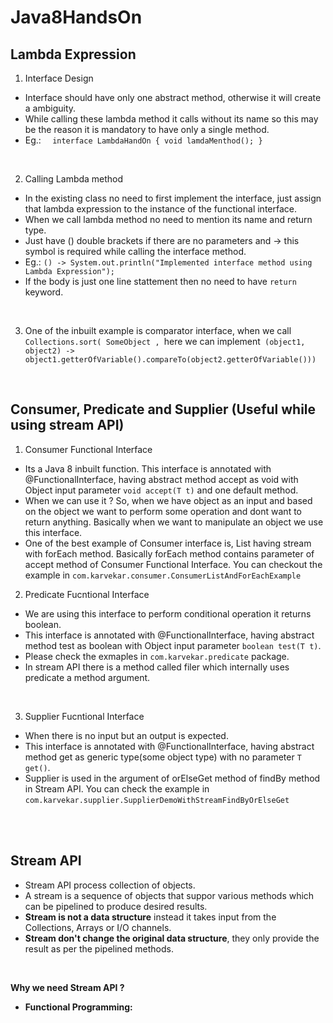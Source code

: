 # Java8HandsOn

## Lambda Expression

1. Interface Design 
 - Interface should have only one abstract method, otherwise it will create a ambiguity.
 - While calling these lambda method it calls without its name so this may be the reason it is mandatory to have only a single method.
 - Eg.: ``` 
 interface LambdaHandOn {
    void lamdaMenthod();
}``` 
 <br />
 
2. Calling Lambda method
  - In the existing class no need to first implement the interface, just assign that lambda expression to the instance of the functional interface.
  - When we call lambda method no need to mention its name and return type.
  - Just have () double brackets if there are no parameters and -> this symbol is required while calling the interface method.
  - Eg.: ``` () -> System.out.println("Implemented interface method using Lambda Expression"); ```
  - If the body is just one line stattement then no need to have ```return``` keyword.
 <br />
 
3. One of the inbuilt example is comparator interface, when we call ```Collections.sort( SomeObject , ```here we can implement``` (object1, object2) -> object1.getterOfVariable().compareTo(object2.getterOfVariable()))```
 <br />
 
## Consumer, Predicate and Supplier (Useful while using stream API)
1. Consumer Functional Interface
- Its a Java 8 inbuilt function. This interface is annotated with @FunctionalInterface, having abstract method accept as void with Object input parameter ```void accept(T t)``` and one default method.
- When we can use it ? So, when we have object as an input and based on the object we want to perform some operation and dont want to return anything. Basically when we want to manipulate an object we use this interface.
- One of the best example of Consumer interface is, List having stream with forEach method. Basically forEach method contains parameter of accept method of Consumer Functional Interface. You can checkout the example in ```com.karvekar.consumer.ConsumerListAndForEachExample```
 
 2. Predicate Fucntional Interface
 - We are using this interface to perform conditional operation it returns boolean.
 - This interface is annotated with @FunctionalInterface, having abstract method test as boolean with Object input parameter ```boolean test(T t)```.
 - Please check the exmaples in ```com.karvekar.predicate``` package.
 - In stream API there is a method called filer which internally uses predicate a method argument.
 <br />
 
  3. Supplier Fucntional Interface
  - When there is no input but an output is expected.
  - This interface is annotated with @FunctionalInterface, having abstract method get as generic type(some object type) with no parameter ```T get()```.
  - Supplier is used in the argument of orElseGet method of findBy method in Stream API. You can check the example in ```com.karvekar.supplier.SupplierDemoWithStreamFindByOrElseGet``` 
 <br />
 <br />

## Stream API
- Stream API process collection of objects.
- A stream is a sequence of objects that suppor various methods which can be pipelined to produce desired results.
- **Stream is not a data structure** instead it takes input from the Collections, Arrays or I/O channels.
- **Stream don't change the original data structure**, they only provide the result as per the pipelined methods.
 <br />
 
**Why we need Stream API ?**
- **Functional Programming:** 
 
 
 
